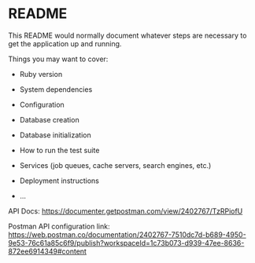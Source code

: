 # README

This README would normally document whatever steps are necessary to get the
application up and running.

Things you may want to cover:

* Ruby version

* System dependencies

* Configuration

* Database creation

* Database initialization

* How to run the test suite

* Services (job queues, cache servers, search engines, etc.)

* Deployment instructions

* ...

API Docs:
https://documenter.getpostman.com/view/2402767/TzRPiofU


Postman API configuration link:
https://web.postman.co/documentation/2402767-7510dc7d-b689-4950-9e53-76c61a85c6f9/publish?workspaceId=1c73b073-d939-47ee-8636-872ee6914349#content